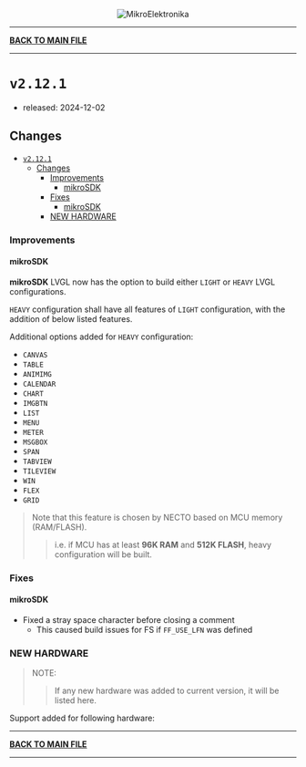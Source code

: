 <p align="center">
  <img src="http://www.mikroe.com/img/designs/beta/logo_small.png?raw=true" alt="MikroElektronika"/>
</p>

---

**[BACK TO MAIN FILE](../../changelog.md)**

---

# `v2.12.1`

+ released: 2024-12-02

## Changes

+ [`v2.12.1`](#v2121)
  + [Changes](#changes)
    + [Improvements](#improvements)
      + [mikroSDK](#mikrosdk)
    + [Fixes](#fixes)
      + [mikroSDK](#mikrosdk-1)
    + [NEW HARDWARE](#new-hardware)

### Improvements

#### mikroSDK

**mikroSDK** LVGL now has the option to build either `LIGHT` or `HEAVY` LVGL configurations.

`HEAVY` configuration shall have all features of `LIGHT` configuration, with the addition of below listed features.

Additional options added for `HEAVY` configuration:

+ `CANVAS`
+ `TABLE`
+ `ANIMIMG`
+ `CALENDAR`
+ `CHART`
+ `IMGBTN`
+ `LIST`
+ `MENU`
+ `METER`
+ `MSGBOX`
+ `SPAN`
+ `TABVIEW`
+ `TILEVIEW`
+ `WIN`
+ `FLEX`
+ `GRID`

> Note that this feature is chosen by NECTO based on MCU memory (RAM/FLASH).
>> i.e. if MCU has at least **96K RAM** and **512K FLASH**, heavy configuration will be built.

### Fixes

#### mikroSDK

+ Fixed a stray space character before closing a comment
  + This caused build issues for FS if `FF_USE_LFN` was defined

### NEW HARDWARE

> NOTE:
>> If any new hardware was added to current version, it will be listed here.

Support added for following hardware:

---

**[BACK TO MAIN FILE](../../changelog.md)**

---
